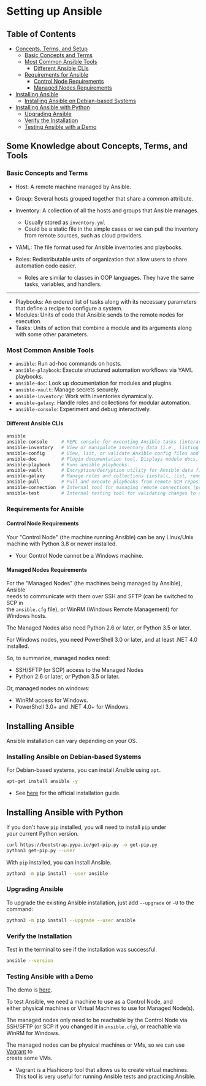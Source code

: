 # Setting up Ansible

## Table of Contents
* [Concepts, Terms, and Setup](#concepts-terms-and-setup) 
    * [Basic Concepts and Terms](#basic-concepts-and-terms) 
    * [Most Common Ansible Tools](#most-common-ansible-tools) 
        * [Different Ansible CLIs](#different-ansible-clis) 
    * [Requirements for Ansible](#requirements-for-ansible) 
        * [Control Node Requirements](#control-node-requirements) 
        * [Managed Nodes Requirements](#managed-nodes-requirements) 
* [Installing Ansible](#installing-ansible) 
    * [Installing Ansible on Debian-based Systems](#installing-ansible-on-debian-based-systems) 
* [Installing Ansible with Python](#installing-ansible-with-python) 
    * [Upgrading Ansible](#upgrading-ansible) 
    * [Verify the Installation](#verify-the-installation) 
    * [Testing Ansible with a Demo](#testing-ansible-with-a-demo) 

## Some Knowledge about Concepts, Terms, and Tools
### Basic Concepts and Terms  

* Host: A remote machine managed by Ansible.  
* Group: Several hosts grouped together that share a common attribute.  

* Inventory: A collection of all the hosts and groups that Ansible manages.  
    * Usually stored as `inventory.yml`
    * Could be a static file in the simple cases or we can pull the inventory  
      from remote sources, such as cloud providers.  

* YAML: The file format used for Ansible inventories and playbooks. 

* Roles: Redistributable units of organization that allow users to share automation code easier.  
    * Roles are similar to classes in OOP languages. They have the same tasks,
      variables, and handlers.   

---

* Playbooks: An ordered list of tasks along with its necessary parameters that define a recipe to configure a system.  
* Modules: Units of code that Ansible sends to the remote nodes for execution.  
* Tasks: Units of action that combine a module and its arguments along with some other parameters.  





### Most Common Ansible Tools
* `ansible`: Run ad-hoc commands on hosts.
* `ansible-playbook`: Execute structured automation workflows via YAML playbooks.
* `ansible-doc`: Look up documentation for modules and plugins.
* `ansible-vault`: Manage secrets securely.
* `ansible-inventory`: Work with inventories dynamically.
* `ansible-galaxy`: Handle roles and collections for modular automation.
* `ansible-console`: Experiment and debug interactively.


#### Different Ansible CLIs
```bash
ansible 
ansible-console     # REPL console for executing Ansible tasks (interactive prompt).
ansible-inventory   # View or manipulate inventory data (i.e., listing all hosts or their variables)
ansible-config      # View, list, or validate Anxible config files and settings
ansible-doc         # Plugin documentation tool. Displays module docs, inventory plugins, etc.
ansible-playbook    # Runs ansible playbooks.  
ansible-vault       # Encryption/decryption utility for Ansible data files
ansible-galaxy      # Manage roles and collections (install, list, remove, or create)
ansible-pull        # Pull and execute playbooks from remote SCM repositories (like Git)
ansible-connection  # Internal tool for managing remote connections (primarily for devs)
ansible-test        # Internal testing tool for validating changes to ansible itself (for contributors)
```




### Requirements for Ansible  

#### Control Node Requirements  
Your "Control Node" (the machine running Ansible) can be any Linux/Unix  
machine with Python 3.8 or newer installed.  
* Your Control Node cannot be a Windows machine.  

#### Managed Nodes Requirements  

For the "Managed Nodes" (the machines being managed by Ansible), Ansible  
needs to communicate with them over SSH and SFTP (can be switched to SCP in  
the `ansible.cfg` file), or WinRM (Windows Remote Management) for Windows hosts.  

The Managed Nodes also need Python 2.6 or later, *or* Python 3.5 or later.  
 
For Windows nodes, you need PowerShell 3.0 or later, and at least .NET 4.0 installed.  

So, to summarize, managed nodes need:  
* SSH/SFTP (or SCP) access to the Managed Nodes 
* Python 2.6 or later, *or* Python 3.5 or later.  

Or, managed nodes on windows:
* WinRM access for Windows.  
* PowerShell 3.0+ and .NET 4.0+ for Windows.  
 


## Installing Ansible  
Ansible installation can vary depending on your OS.  

### Installing Ansible on Debian-based Systems
For Debian-based systems, you can install Ansible using `apt`.
```bash
apt-get install ansible -y
```
* See [here](https://docs.ansible.com/ansible/latest/installation_guide/intro_installation.html#installing-ansible-on-ubuntu) for the official installation guide.  

## Installing Ansible with Python

If you don't have `pip` installed, you will need to install `pip` under  
your current Python version.  
```bash  
curl https://bootstrap.pypa.io/get-pip.py -o get-pip.py  
python3 get-pip.py --user  
```

With `pip` installed, you can install Ansible.  
```bash  
python3 -m pip install --user ansible  
```

### Upgrading Ansible  
To upgrade the existing Ansible installation, just 
add `--upgrade` or `-U` to the command:  
```bash  
python3 -m pip install --upgrade --user ansible  
```

### Verify the Installation  
Test in the terminal to see if the installation was successful.  
```bash  
ansible --version  
```

### Testing Ansible with a Demo  
The demo is [here](https://spacelift.io/blog/ansible-tutorial).  

To test Ansible, we need a machine to use as a Control Node, and  
either physical machines or Virtual Machines to use for Managed Node(s).  

The managed nodes only need to be reachable by the Control Node via SSH/SFTP 
(or SCP if you changed it in `ansible.cfg`), or reachable via WinRM for Windows.  


The managed nodes can be physical machines or VMs, so we can use 
[Vagrant](https://developer.hashicorp.com/vagrant/docs/installation) to  
create some VMs. 
* Vagrant is a Hashicorp tool that allows us to create virtual machines.  
  This tool is very useful for running Ansible tests and practicing Ansible.  
